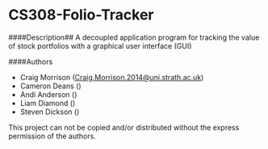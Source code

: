 CS308-Folio-Tracker
===================
####Description##
A decoupled application program for tracking the value of stock portfolios with a graphical user interface (GUI)

####Authors
- Craig Morrison    (Craig.Morrison.2014@uni.strath.ac.uk)
- Cameron Deans     ()
- Andi Anderson     ()
- Liam Diamond      ()
- Steven Dickson    ()


This project can not be copied and/or distributed without the express permission of the authors.
